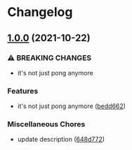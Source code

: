 # Changelog

## [1.0.0](https://www.github.com/brokeyourbike/access-bank-api-client-php/compare/v0.0.1...v1.0.0) (2021-10-22)


### ⚠ BREAKING CHANGES

* it's not just pong anymore

### Features

* it's not just pong anymore ([bedd662](https://www.github.com/brokeyourbike/access-bank-api-client-php/commit/bedd6627ecc0d2229d80ef5ca79b0469d7eab7a9))


### Miscellaneous Chores

* update description ([648d772](https://www.github.com/brokeyourbike/access-bank-api-client-php/commit/648d77288bb679c17c25cff9a2b12bd1aad10dff))
